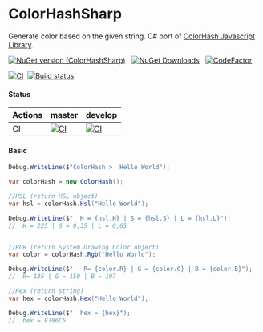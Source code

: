 ﻿# ColorHashSharp
Generate color based on the given string. C# port of [ColorHash Javascript Library](https://github.com/zenozeng/color-hash).

[![NuGet version (ColorHashSharp)](https://img.shields.io/nuget/v/ColorHashSharp.svg?style=flat-square)](https://www.nuget.org/packages/ColorHashSharp/) &nbsp; [![NuGet Downloads](https://img.shields.io/nuget/dt/ColorHashSharp.svg)](https://www.nuget.org/packages/ColorHashSharp/) &nbsp; [![CodeFactor](https://www.codefactor.io/repository/github/fernandezja/colorhashsharp/badge)](https://www.codefactor.io/repository/github/fernandezja/colorhashsharp)



[![CI](https://github.com/fernandezja/ColorHashSharp/actions/workflows/dotnet-core.yml/badge.svg)](https://github.com/fernandezja/ColorHashSharp/actions/workflows/dotnet-core.yml)&nbsp; [![Build status](https://fernandezja.visualstudio.com/ColorHashSharp/_apis/build/status/ColorHashSharp-CI)](https://fernandezja.visualstudio.com/ColorHashSharp/_build/latest?definitionId=4)


#### Status


|Actions   	|master   	|develop   	|
|---	|---	|---	|
|CI   	|[![CI](https://github.com/fernandezja/ColorHashSharp/actions/workflows/dotnet-core.yml/badge.svg?branch=master)](https://github.com/fernandezja/ColorHashSharp/actions/workflows/dotnet-core.yml)   	|[![CI](https://github.com/fernandezja/ColorHashSharp/actions/workflows/dotnet-core.yml/badge.svg?branch=develop)](https://github.com/fernandezja/ColorHashSharp/actions/workflows/dotnet-core.yml)  	|


#### Basic

```csharp
Debug.WriteLine($"ColorHash >  Hello World");

var colorHash = new ColorHash();

//HSL (return HSL object)
var hsl = colorHash.Hsl("Hello World");

Debug.WriteLine($"  H = {hsl.H} | S = {hsl.S} | L = {hsl.L}");
//  H = 225 | S = 0,35 | L = 0,65


//RGB (return System.Drawing.Color object)
var color = colorHash.Rgb("Hello World");

Debug.WriteLine($"   R= {color.R} | G = {color.G} | B = {color.B}");
//  R= 135 | G = 150 | B = 197    

//Hex (return string)
var hex = colorHash.Hex("Hello World");

Debug.WriteLine($"  hex = {hex}");
//  hex = 8796C5
```
